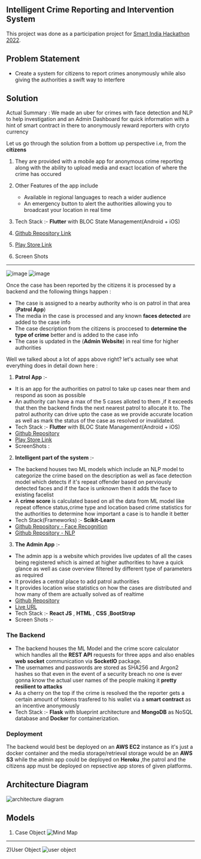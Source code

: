 ## Intelligent Crime Reporting and Intervention System 
This project was done as a participation project for [Smart India Hackathon 2022](sih.gov.in).

## Problem Statement
- Create a system for citizens to report crimes anonymously while also giving the authorities a swift way to interfere

## Solution

Actual Summary : We made an uber for crimes with face detection and NLP to help investigation and an Admin Dashboard for quick information with a hint of smart contract in there to anonymously reward reporters with cryto currency

Let us go through the solution from a bottom up perspective i.e, from the **citizens**
1) They are provided with a mobile app for anonymous crime reporting along with the ability to upload media and exact location of where the crime has occured 

2) Other Features of the app include
    - Available in regional languages to reach a wider audience 
    - An emergency button to alert the authorities allowing you to broadcast your location in real time
 3) Tech Stack :- **Flutter** with BLOC State Management(Android + iOS) 
 
 4) [Github Repository Link](https://github.com/srikharshashi/citizensapp)
 
 5) [Play Store Link]()
 
 6) Screen Shots
 ---
 ![image](https://user-images.githubusercontent.com/37980605/179388809-e403b67b-8ee4-4779-a57a-ec8473b7a5d3.png)
 ![image](https://user-images.githubusercontent.com/37980605/179388819-7b761657-32ad-4fe4-adda-9faf583c13f1.png)


Once the case has been reported by the citizens it is processed by a backend and the following things happen :
- The case is assigned to a nearby authority who is on patrol in that area (**Patrol App**) 
- The media in the case is processed and any known **faces detected** are added to the case info
- The case description from the citizens is proccesed to **determine the type of crime** better and is added to the case info
- The case is updated in the (**Admin Website**) in real time for higher authorities   

 
Well we talked about a lot of apps above right? let's actually see what everything does in detail down here :

1) **Patrol App** :-
- It is an app for the authorities on patrol to take up cases near them and respond as soon as possible 
- An authority can have a max of the 5 cases alloted to them ,if it exceeds that then the backend finds the next nearest patrol to allocate it to. The patrol authority can drive upto the case as we provide accurate location as well as mark the status of the case as resolved or invalidated.
- Tech Stack :- **Flutter** with BLOC State Management(Android + iOS)  
- [Github Repository](https://github.com/srikharshashi/authoritiesapp)
- [Play Store Link]()
- ScreenShots : 


2) **Intelligent part of the system** :-
- The backend houses two ML models which include an NLP model to categorize the crime based on the description as well as face detection model which detects if it's repeat offender based on perviously detected faces and if the face is unknown then it adds the face to existing facelist 
- A **crime score** is calculated based on all the data from ML model like repeat offence status,crime type and location based crime statistics for the authorities to determine how important a case is to handle it better 
- Tech Stack(Frameworks) :- **Scikit-Learn** 
- [Github Repository - Face Recognition]()
- [Github Repository - NLP]()


3) **The Admin App** :-
- The admin app is a website which provides live updates of all the cases being registered which is aimed at higher authorities to have a quick glance as well as case overview filtered by different type of parameters as required 
- It provides a central place to add patrol authorities 
- It provides location wise statistics on how the cases are distributed and how many of them are actually solved as of realtime
- [Github Repository](https://github.com/sravangvm/Sih-Admin)
- [Live URL]()
- Tech Stack :- **React JS** , **HTML** , **CSS** ,**BootStrap**
- Screen Shots :-  


###  The Backend
- The backend houses the ML Model and the crime score calculator which handles all the **REST API** requests for three apps and also enables **web socket** communication via **SocketIO** package.
- The usernames and passwords are stored as SHA256 and Argon2 hashes so that even in the event of a security breach no one is ever gonna know the actual user names of the people making it **pretty resilient to attacks** 
- As a cherry on the top if the crime is resolved the the reporter gets a certain amount of tokens trasfered to his wallet via a **smart contract** as an incentive anonymously
- Tech Stack :- **Flask** with blueprint architecture and **MongoDB** as NoSQL database and **Docker** for containerization.



### Deployment
The backend would best be deployed on an **AWS EC2** instance as it's just a docker container and the media storage/retrieval storage would be an **AWS S3** while the admin app could be deployed on **Heroku** ,the patrol and the citizens app must be deployed on repsective app stores of given platforms. 


## Architecture Diagram

![architecture diagram](https://user-images.githubusercontent.com/37980605/177811524-5eb56862-0ea7-4c6c-8d29-a30cae75da2e.jpg)


## Models 

1) Case Object 
![Mind Map](https://user-images.githubusercontent.com/37980605/177813396-fd94af69-5be0-4a02-b300-897aa2e61a8b.jpg)
---
2)User Object
![user object](https://user-images.githubusercontent.com/37980605/177813683-b99103f5-6ca1-4ef0-9d5b-9144657898af.jpg)
